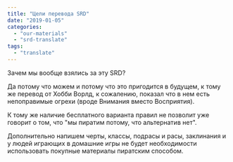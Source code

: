 ```yaml
---
title: "Цели перевода SRD"
date: "2019-01-05"
categories: 
  - "our-materials"
  - "srd-translate"
tags: 
  - "translate"
---
```


Зачем мы вообще взялись за эту SRD?

Да потому что можем и потому что это пригодится в будущем, к тому же перевод от Хобби Ворлд, к сожалению, показал что в нем есть непоправимые огрехи (вроде Внимания вместо Восприятия).

К тому же наличие бесплатного варианта правил не позволит уже говорит о том, что "мы пиратим потому, что альтернатив нет".

Дополнительно напишем черты, классы, подрасы и расы, заклинания и у людей играющих в домашние игры не будет необходимости использовать покупные материалы пиратским способом.
